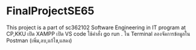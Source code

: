 # FinalProjectSE65

This project is a part of sc362102 Software Engineering in IT program at CP,KKU
เปิด XAMPP
เปิด VS code
ใช้คำสั่ง go run . ใน Terminal
ลองจัดการข้อมูลใน Postman (เพิ่ม,ลบ,แก้ไข,แสดง)
